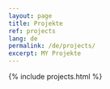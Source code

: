 ```yaml
---
layout: page
title: Projekte
ref: projects
lang: de
permalink: /de/projects/
excerpt: MY Projekte
---
```


{% include projects.html %}
